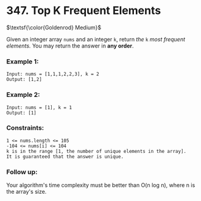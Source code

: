 # 347. Top K Frequent Elements

$\textsf{\color{Goldenrod} Medium}$

Given an integer array `nums` and an integer `k`, return <em>the</em> `k` <em>most frequent elements.</em> You may return the answer in <strong>any order</strong>.

### Example 1:

    Input: nums = [1,1,1,2,2,3], k = 2
    Output: [1,2]

### Example 2:

    Input: nums = [1], k = 1
    Output: [1]

### Constraints:

    1 <= nums.length <= 105
    -104 <= nums[i] <= 104
    k is in the range [1, the number of unique elements in the array].
    It is guaranteed that the answer is unique.

### Follow up:

Your algorithm's time complexity must be better than O(n log n), where n is the array's size.
